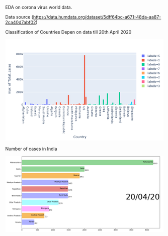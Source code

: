 EDA on corona virus world data.

Data source (https://data.humdata.org/dataset/5dff64bc-a671-48da-aa87-2ca40d7abf02)


Classification of Countries Depen on data till 20th April 2020

![](newplot.png)


Number of cases in India

![](StateData.PNG)
